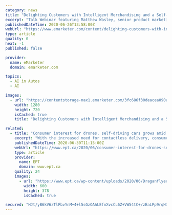 ```yaml
---
category: news
title: "Delighting Customers with Intelligent Merchandising and a Self-Driving Site | Sponsored Content | Tech-Talk Webinar, On-Demand"
excerpt: "Talk Webinar featuring Matthew Wasley, senior product marketing manager at Adobe. He shared the concept of self-driving sites and how product recommendations can increase conversions, average order value and brand loyalty."
publishedDateTime: 2020-06-26T13:58:00Z
webUrl: "https://www.emarketer.com/content/delighting-customers-with-intelligent-merchandising-self-driving-site-sponsored-content-tech-talk-webinar-on-demand"
type: article
quality: 0
heat: -1
published: false

provider:
  name: eMarketer
  domain: emarketer.com

topics:
  - AI in Autos
  - AI

images:
  - url: "https://contentstorage-nax1.emarketer.com/3fc686f30deacea090a5171daa4f93b3/default-image-share.png"
    width: 1280
    height: 720
    isCached: true
    title: "Delighting Customers with Intelligent Merchandising and a Self-Driving Site | Sponsored Content | Tech-Talk Webinar, On-Demand"

related:
  - title: "Consumer interest for drones, self-driving cars grows amid pandemic"
    excerpt: "With the increased need for contactless delivery, consumers are getting first-hand experience and becoming more familiar and comfortable with autonomous systems such as self-driving vehicles and drones,"
    publishedDateTime: 2020-06-30T11:15:00Z
    webUrl: "https://www.ept.ca/2020/06/consumer-interest-for-drones-self-driving-cars-grows-amid-pandemic/"
    type: article
    provider:
      name: EPT
      domain: www.ept.ca
    quality: 24
    images:
      - url: "https://www.ept.ca/wp-content/uploads/2020/06/Draganflyer-Commander-with-Sequoia-Camera-600x378.jpg"
        width: 600
        height: 378
        isCached: true

secured: "HJt/yB6kV6zTlFbvYnM+4+l5sGzOAALEfnXvcCL6Z+VW54tC+/zEaLPp9rqH3KtBjTuqNgRbjqjJL9nHFON7YgkdyVeHq8731RqiUDcpZKL5YP9jA5AVBSC2e6ci5wN05yMT3w1/nNTVXx9kyXit1OntxidkkCve/BrPcc2DcOP3F7P/pSonhi14WlOPxTd97ZuRiAyZu2eXkLoGtl4mWCV1SeWjnQx8N45rTENb9R7mFUPL4ZshQw3hxNh4uwRSPVTYs0AOUCBcqvEDLQDN/Y9R41qv2NrIXMjckPl/QMtyIKy8IWtAGsgrkFovFmItwWRpwr55h60ttjTdn30wmA==;uACxUtzbjTXRN/5A+b2hfg=="
---
```


